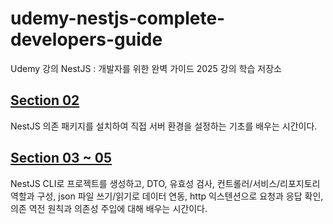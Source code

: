 # udemy-nestjs-complete-developers-guide

Udemy 강의
NestJS : 개발자를 위한 완벽 가이드 2025 강의 학습 저장소

## [Section 02](/scratch/README.md)

NestJS 의존 패키지를 설치하여 직접 서버 환경을 설정하는 기초를 배우는 시간이다.

## [Section 03 ~ 05](/messages/README.md)

NestJS CLI로 프로젝트를 생성하고, DTO, 유효성 검사, 컨트롤러/서비스/리포지토리 역할과 구성, json 파일 쓰기/읽기로 데이터 연동, http 익스텐션으로 요청과 응답 확인, 의존 역전 원칙과 의존성 주입에 대해 배우는 시간이다.

